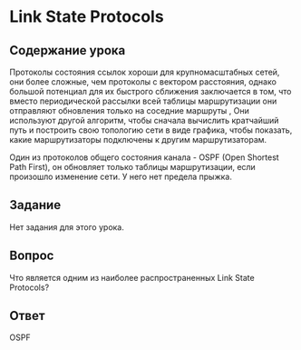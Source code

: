 # Link State Protocols

## Содержание урока

Протоколы состояния ссылок хороши для крупномасштабных сетей, они более сложные, чем протоколы с вектором расстояния, однако большой потенциал для их быстрого сближения заключается в том, что вместо периодической рассылки всей таблицы маршрутизации они отправляют обновления только на соседние маршруты , Они используют другой алгоритм, чтобы сначала вычислить кратчайший путь и построить свою топологию сети в виде графика, чтобы показать, какие маршрутизаторы подключены к другим маршрутизаторам.

Один из протоколов общего состояния канала - OSPF (Open Shortest Path First), он обновляет только таблицы маршрутизации, если произошло изменение сети. У него нет предела прыжка.

## Задание

Нет задания для этого урока.

## Вопрос

Что является одним из наиболее распространенных Link State Protocols?

## Ответ

OSPF
